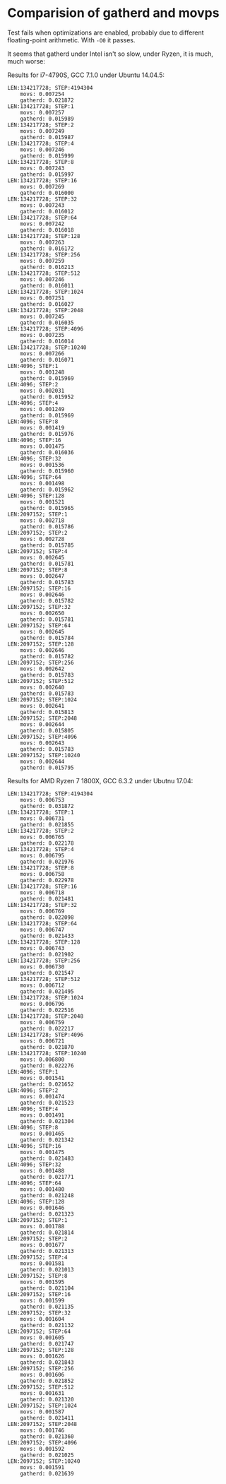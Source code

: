 Comparision of gatherd and movps
=============

Test fails when optimizations are enabled, probably due to different floating-point arithmetic. With `-O0` it passes.

It seems that gatherd under Intel isn't so slow, under Ryzen, it is much, much worse:


Results for i7-4790S, GCC 7.1.0 under Ubuntu 14.04.5:

    LEN:134217728; STEP:4194304
    	movs: 0.007254
    	gatherd: 0.021872
    LEN:134217728; STEP:1
    	movs: 0.007257
    	gatherd: 0.015989
    LEN:134217728; STEP:2
    	movs: 0.007249
    	gatherd: 0.015987
    LEN:134217728; STEP:4
    	movs: 0.007246
    	gatherd: 0.015999
    LEN:134217728; STEP:8
    	movs: 0.007243
    	gatherd: 0.015997
    LEN:134217728; STEP:16
    	movs: 0.007269
    	gatherd: 0.016000
    LEN:134217728; STEP:32
    	movs: 0.007243
    	gatherd: 0.016012
    LEN:134217728; STEP:64
    	movs: 0.007242
    	gatherd: 0.016018
    LEN:134217728; STEP:128
    	movs: 0.007263
    	gatherd: 0.016172
    LEN:134217728; STEP:256
    	movs: 0.007259
    	gatherd: 0.016213
    LEN:134217728; STEP:512
    	movs: 0.007246
    	gatherd: 0.016011
    LEN:134217728; STEP:1024
    	movs: 0.007251
    	gatherd: 0.016027
    LEN:134217728; STEP:2048
    	movs: 0.007245
    	gatherd: 0.016035
    LEN:134217728; STEP:4096
    	movs: 0.007235
    	gatherd: 0.016014
    LEN:134217728; STEP:10240
    	movs: 0.007266
    	gatherd: 0.016071
    LEN:4096; STEP:1
    	movs: 0.001248
    	gatherd: 0.015969
    LEN:4096; STEP:2
    	movs: 0.002031
    	gatherd: 0.015952
    LEN:4096; STEP:4
    	movs: 0.001249
    	gatherd: 0.015969
    LEN:4096; STEP:8
    	movs: 0.001419
    	gatherd: 0.015976
    LEN:4096; STEP:16
    	movs: 0.001475
    	gatherd: 0.016036
    LEN:4096; STEP:32
    	movs: 0.001536
    	gatherd: 0.015960
    LEN:4096; STEP:64
    	movs: 0.001498
    	gatherd: 0.015962
    LEN:4096; STEP:128
    	movs: 0.001521
    	gatherd: 0.015965
    LEN:2097152; STEP:1
    	movs: 0.002718
    	gatherd: 0.015786
    LEN:2097152; STEP:2
    	movs: 0.002728
    	gatherd: 0.015785
    LEN:2097152; STEP:4
    	movs: 0.002645
    	gatherd: 0.015781
    LEN:2097152; STEP:8
    	movs: 0.002647
    	gatherd: 0.015783
    LEN:2097152; STEP:16
    	movs: 0.002646
    	gatherd: 0.015782
    LEN:2097152; STEP:32
    	movs: 0.002650
    	gatherd: 0.015781
    LEN:2097152; STEP:64
    	movs: 0.002645
    	gatherd: 0.015784
    LEN:2097152; STEP:128
    	movs: 0.002646
    	gatherd: 0.015782
    LEN:2097152; STEP:256
    	movs: 0.002642
    	gatherd: 0.015783
    LEN:2097152; STEP:512
    	movs: 0.002640
    	gatherd: 0.015783
    LEN:2097152; STEP:1024
    	movs: 0.002641
    	gatherd: 0.015813
    LEN:2097152; STEP:2048
    	movs: 0.002644
    	gatherd: 0.015805
    LEN:2097152; STEP:4096
    	movs: 0.002643
    	gatherd: 0.015783
    LEN:2097152; STEP:10240
    	movs: 0.002644
    	gatherd: 0.015795

Results for AMD Ryzen 7 1800X, GCC 6.3.2 under Ubutnu 17.04:

    LEN:134217728; STEP:4194304
    	movs: 0.006753
    	gatherd: 0.031872
    LEN:134217728; STEP:1
    	movs: 0.006731
    	gatherd: 0.021855
    LEN:134217728; STEP:2
    	movs: 0.006765
    	gatherd: 0.022178
    LEN:134217728; STEP:4
    	movs: 0.006795
    	gatherd: 0.021976
    LEN:134217728; STEP:8
    	movs: 0.006758
    	gatherd: 0.022978
    LEN:134217728; STEP:16
    	movs: 0.006718
    	gatherd: 0.021481
    LEN:134217728; STEP:32
    	movs: 0.006769
    	gatherd: 0.022098
    LEN:134217728; STEP:64
    	movs: 0.006747
    	gatherd: 0.021433
    LEN:134217728; STEP:128
    	movs: 0.006743
    	gatherd: 0.021902
    LEN:134217728; STEP:256
    	movs: 0.006730
    	gatherd: 0.021547
    LEN:134217728; STEP:512
    	movs: 0.006712
    	gatherd: 0.021495
    LEN:134217728; STEP:1024
    	movs: 0.006796
    	gatherd: 0.022516
    LEN:134217728; STEP:2048
    	movs: 0.006759
    	gatherd: 0.022217
    LEN:134217728; STEP:4096
    	movs: 0.006721
    	gatherd: 0.021870
    LEN:134217728; STEP:10240
    	movs: 0.006800
    	gatherd: 0.022276
    LEN:4096; STEP:1
    	movs: 0.001541
    	gatherd: 0.021652
    LEN:4096; STEP:2
    	movs: 0.001474
    	gatherd: 0.021523
    LEN:4096; STEP:4
    	movs: 0.001491
    	gatherd: 0.021304
    LEN:4096; STEP:8
    	movs: 0.001465
    	gatherd: 0.021342
    LEN:4096; STEP:16
    	movs: 0.001475
    	gatherd: 0.021483
    LEN:4096; STEP:32
    	movs: 0.001488
    	gatherd: 0.021771
    LEN:4096; STEP:64
    	movs: 0.001480
    	gatherd: 0.021248
    LEN:4096; STEP:128
    	movs: 0.001646
    	gatherd: 0.021323
    LEN:2097152; STEP:1
    	movs: 0.001788
    	gatherd: 0.021814
    LEN:2097152; STEP:2
    	movs: 0.001677
    	gatherd: 0.021313
    LEN:2097152; STEP:4
    	movs: 0.001581
    	gatherd: 0.021013
    LEN:2097152; STEP:8
    	movs: 0.001595
    	gatherd: 0.021104
    LEN:2097152; STEP:16
    	movs: 0.001599
    	gatherd: 0.021135
    LEN:2097152; STEP:32
    	movs: 0.001604
    	gatherd: 0.021132
    LEN:2097152; STEP:64
    	movs: 0.001605
    	gatherd: 0.021747
    LEN:2097152; STEP:128
    	movs: 0.001626
    	gatherd: 0.021843
    LEN:2097152; STEP:256
    	movs: 0.001606
    	gatherd: 0.021852
    LEN:2097152; STEP:512
    	movs: 0.001631
    	gatherd: 0.021320
    LEN:2097152; STEP:1024
    	movs: 0.001587
    	gatherd: 0.021411
    LEN:2097152; STEP:2048
    	movs: 0.001746
    	gatherd: 0.021360
    LEN:2097152; STEP:4096
    	movs: 0.001592
    	gatherd: 0.021025
    LEN:2097152; STEP:10240
    	movs: 0.001591
    	gatherd: 0.021639
